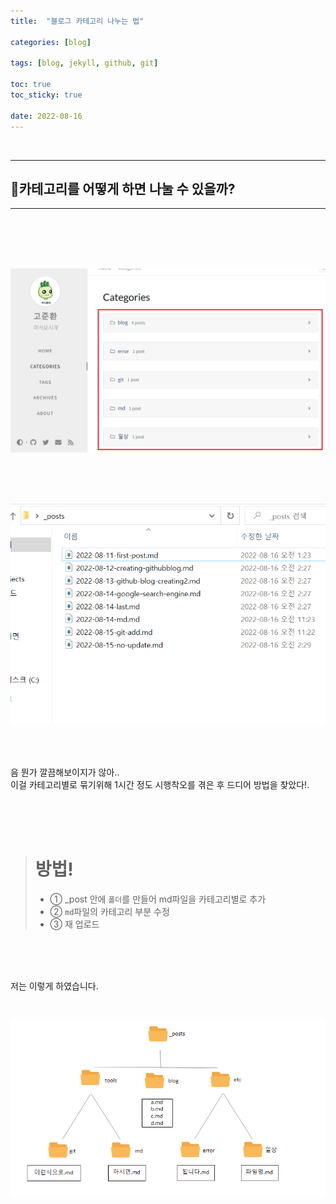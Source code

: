 ```yaml
---
title:  "블로그 카테고리 나누는 법"

categories: [blog] 

tags: [blog, jekyll, github, git]

toc: true
toc_sticky: true
 
date: 2022-08-16
---
```

<br>

---
## 🤔카테고리를 어떻게 하면 나눌 수 있을까?
---
<br>
<br>
<br>
<br>

![Desktop View](/assets/img/categories-dividing/1.PNG)

<br>
<br>
<br>

![Desktop View](/assets/img/categories-dividing/2.PNG)

<br>
<br>

음 뭔가 깔끔해보이지가 않아..\
이걸 카테고리별로 묶기위해 1시간 정도 시행착오를 겪은 후 드디어 방법을 찾았다!.

<br>
<br>
<br>

> # 방법!
> * ①
> _post 안에 `폴더`를 만들어 md파일을 카테고리별로 추가
> * ②
> `md`파일의 카테고리 부분 수정
> * ③
> 재 업로드

<br>
<br>
<br>

저는 이렇게 하였습니다.

<br>

![Desktop View](/assets/img/categories-dividing/3.PNG)

<br>


